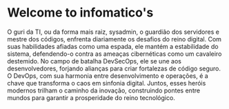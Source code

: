 # Welcome to infomatico's

O guri da TI, ou da forma mais raiz, sysadmin, o guardião dos servidores e mestre dos códigos, enfrenta diariamente os desafios do reino digital. Com suas habilidades afiadas como uma espada, ele mantém a estabilidade do sistema, defendendo-o contra as ameaças cibernéticas como um cavaleiro destemido. No campo de batalha DevSecOps, ele se une aos desenvolvedores, forjando alianças para criar fortalezas de código seguro. O DevOps, com sua harmonia entre desenvolvimento e operações, é a chave que transforma o caos em sinfonia digital. Juntos, esses heróis modernos trilham o caminho da inovação, construindo pontes entre mundos para garantir a prosperidade do reino tecnológico.
